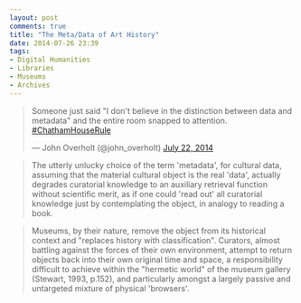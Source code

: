 ```yaml
---
layout: post
comments: true
title: "The Meta/Data of Art History"
date: 2014-07-26 23:39
tags: 
- Digital Humanities
- Libraries
- Museums
- Archives
---
```


<blockquote class="twitter-tweet" data-partner="tweetdeck"><p>Someone just said &quot;I don&#39;t believe in the distinction between data and metadata&quot; and the entire room snapped to attention. <a href="https://twitter.com/hashtag/ChathamHouseRule?src=hash">#ChathamHouseRule</a></p>&mdash; John Overholt (@john_overholt) <a href="https://twitter.com/john_overholt/statuses/491574522110545920">July 22, 2014</a></blockquote>
<script async src="//platform.twitter.com/widgets.js" charset="utf-8"></script>


>The utterly unlucky choice of the term 'metadata', for cultural data, assuming that the material cultural object is the real 'data', actually degrades curatorial knowledge to an auxiliary retrieval function without scientific merit, as if one could 'read out' all curatorial knowledge just by contemplating the object, in analogy to reading a book.


>Museums, by their nature, remove the object from its historical context and "replaces history with classification". Curators, almost battling against the forces of their own environment, attempt to return objects back into their own original time and space, a responsibility difficult to achieve within the "hermetic world" of the museum gallery (Stewart, 1993, p.152), and particularly amongst a largely passive and untargeted mixture of physical 'browsers'.
